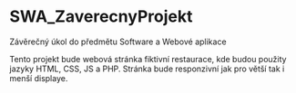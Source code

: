 # SWA_ZaverecnyProjekt

Závěrečný úkol do předmětu Software a Webové aplikace

Tento projekt bude webová stránka fiktivní restaurace, kde budou použity jazyky HTML, CSS, JS a PHP.
Stránka bude responzivní jak pro větší tak i menší displaye.
